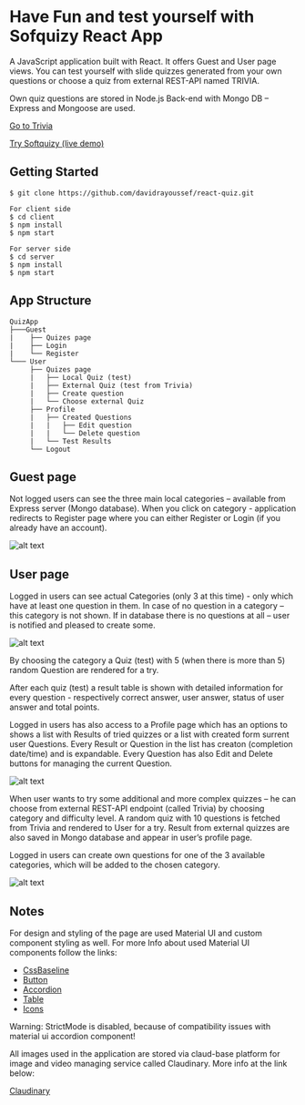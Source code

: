 # Have Fun and test yourself with Sofquizy React App

A JavaScript application built with React. It offers Guest and User page views. You can test yourself with slide quizzes generated from your own questions or choose a quiz from external REST-API named TRIVIA.

Own quiz questions are stored in Node.js Back-end with Mongo DB – Express and Mongoose are used.

[Go to Trivia](https://opentdb.com/)

[Try Softquizy (live demo)](http://davidra.co/react-quiz/)

Getting Started
---------------

```shell
$ git clone https://github.com/davidrayoussef/react-quiz.git

For client side
$ cd client
$ npm install
$ npm start

For server side
$ cd server
$ npm install
$ npm start

```

App Structure
-------------

```
QuizApp
├───Guest
|    ├── Quizes page
|    ├── Login
|    └── Register
└─── User
     ├── Quizes page
     |   ├── Local Quiz (test)
     |   ├── External Quiz (test from Trivia)
     |   ├── Create question
     |   └── Choose external Quiz
     ├── Profile
     |   ├── Created Questions
     |   |   ├── Edit question
     |   |   └── Delete question
     |   └── Test Results
     └── Logout
```

Guest page
----------

Not logged users can see the three main local categories – available from Express server (Mongo database). When you click on category - application redirects to Register page where you can either Register or Login (if you already have an account).


![alt text](https://res.cloudinary.com/softquizy/image/upload/c_scale,w_600/v1618060032/GuestPage_ppysym.png)


User page
---------

Logged in users can see actual Categories (only 3 at this time) - only which have at least one question in them. In case of no question in a category – this category is not shown. If in database there is no questions at all – user is notified and pleased to create some. 


![alt text](https://res.cloudinary.com/softquizy/image/upload/c_scale,w_600/v1618059650/UserPage_fgvedj.png)


By choosing the category a Quiz (test) with 5 (when there is more than 5) random Question are rendered for a try.

After each quiz (test) a result table is shown with detailed information for every question - respectively correct answer, user answer, status of user answer and total points.

Logged in users has also access to a Profile page which has an options to shows a list with Results of tried quizzes or a list with created form surrent user Questions. Every Result or Question in the list has creaton (completion date/time) and is expandable. Every Question has also Edit and Delete buttons for managing the current Question.


![alt text](https://res.cloudinary.com/softquizy/image/upload/c_scale,w_600/v1618059654/ProfilePage_cejqo5.png)


When user wants to try some additional and more complex quizzes – he can choose from external REST-API endpoint (called Trivia) by choosing category and difficulty level. A random quiz with 10 questions is fetched from Trivia and rendered to User for a try. Result from external quizzes are also saved in Mongo database and appear in user’s profile page.

Logged in users can create own questions for one of the 3 available categories, which will be added to the chosen category. 


![alt text](https://res.cloudinary.com/softquizy/image/upload/c_scale,w_600/v1618059659/CreatePage_t8hkzt.png)



Notes
---------

For design and styling of the page are used Material UI and custom component styling as well. 
For more Info about used Material UI components follow the links:
     
* [CssBaseline](https://material-ui.com/components/css-baseline/)
* [Button](https://material-ui.com/components/buttons/)
* [Accordion](https://material-ui.com/components/accordion/)
* [Table](https://material-ui.com/components/tables/)
* [Icons](https://material-ui.com/components/material-icons/)

Warning: StrictMode is disabled, because of compatibility issues with material ui accordion component!

All images used in the application are stored via claud-base platform for image and video managing service called Claudinary. More info at the link below:

[Claudinary](https://cloudinary.com/)


